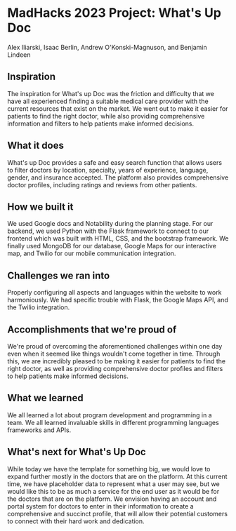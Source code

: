 # MadHacks 2023 Project: What's Up Doc
Alex Iliarski, Isaac Berlin, Andrew O'Konski-Magnuson, and Benjamin Lindeen

## Inspiration
The inspiration for What's up Doc was the friction and difficulty that we have all experienced finding a suitable medical care provider with the current resources that exist on the market. We went out to make it easier for patients to find the right doctor, while also providing comprehensive information and filters to help patients make informed decisions.
## What it does
What's up Doc provides a safe and easy search function that allows users to filter doctors by location, specialty, years of experience, language, gender, and insurance accepted. The platform also provides comprehensive doctor profiles, including ratings and reviews from other patients.
## How we built it
We used Google docs and Notability during the planning stage. For our backend, we used Python with the Flask framework to connect to our frontend which was built with HTML, CSS, and the bootstrap framework. We finally used MongoDB for our database, Google Maps for our interactive map, and Twilio for our mobile communication integration.  
## Challenges we ran into
Properly configuring all aspects and languages within the website to work harmoniously. We had specific trouble with Flask, the Google Maps API, and the Twilio integration.   
## Accomplishments that we're proud of
We're proud of overcoming the aforementioned challenges within one day even when it seemed like things wouldn't come together in time. Through this, we are incredibly pleased to be making it easier for patients to find the right doctor, as well as providing comprehensive doctor profiles and filters to help patients make informed decisions.
## What we learned
We all learned a lot about program development and programming in a team. We all learned invaluable skills in different programming languages frameworks and APIs. 
## What's next for What's Up Doc
While today we have the template for something big, we would love to expand further mostly in the doctors that are on the platform. At this current time, we have placeholder data to represent what a user may see, but we would like this to be as much a service for the end user as it would be for the doctors that are on the platform. We envision having an account and portal system for doctors to enter in their information to create a comprehensive and succinct profile, that will allow their potential customers to connect with their hard work and dedication. 
